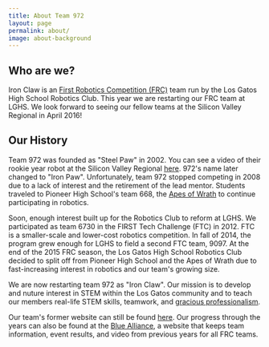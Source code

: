 ```yaml
---
title: About Team 972
layout: page
permalink: about/
image: about-background
---
```


## Who are we?

Iron Claw is an [First Robotics Competition (FRC)](http://www.usfirst.org/roboticsprograms/frc)
team run by the Los Gatos High School Robotics Club. This year we
are restarting our FRC team at LGHS. We look forward to seeing our fellow teams
at the Silicon Valley Regional in April 2016!

## Our History

Team 972 was founded as "Steel Paw" in 2002. You can see a video of their rookie year robot at the Silicon Valley
Regional [here](https://www.youtube.com/watch?v=uSXVit1UKro). 972's name later changed to "Iron Paw".
Unfortunately, team 972 stopped competing in 2008 due to a lack of interest and the retirement of the lead mentor.
Students traveled to Pioneer High School's team 668, the [Apes of Wrath](http://www.apesofwrath668.org)
to continue participating in robotics.

Soon, enough interest built up for the Robotics Club to reform at LGHS. We participated as team 6730 in the
FIRST Tech Challenge (FTC) in 2012. FTC is a smaller-scale and lower-cost robotics competition. In fall of
2014, the program grew enough for LGHS to field a second FTC team, 9097. At the end of the 2015 FRC season,
the Los Gatos High School Robotics Club decided to split off from Pioneer High School and the Apes of Wrath
due to fast-increasing interest in robotics and our team's growing size.

We are now restarting team 972 as "Iron Claw". Our mission is to develop and nuture interest in
STEM within the Los Gatos community and to teach our members real-life STEM skills, teamwork, and
[gracious professionalism](http://www.usfirst.org/aboutus/gracious-professionalism).

Our team's former website can still be found [here](http://losgatosmanufacturing.com/clubs/robotics_team.php).
Our progress through the years can also be found at the [Blue Alliance](https://www.thebluealliance.com/team/972), a website that keeps team information, event results, and video from previous years for all FRC teams.
